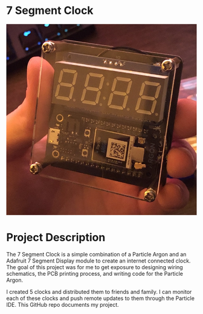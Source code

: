 # 7 Segment Clock
![7 Segment Clock](Images/final_product_front.JPG)

# Project Description
The 7 Segment Clock is a simple combination of a Particle Argon and an Adafruit 7 Segment Display module to create an internet connected clock. The goal of this project was for me to get exposure to designing wiring schematics, the PCB printing process, and writing code for the Particle Argon. 

I created 5 clocks and distributed them to friends and family. I can monitor each of these clocks and push remote updates to them through the Particle IDE. This GitHub repo documents my project. 
